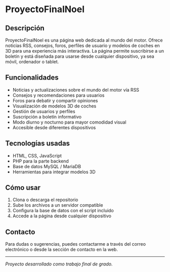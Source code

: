 # ProyectoFinalNoel

## Descripción  
ProyectoFinalNoel es una página web dedicada al mundo del motor. Ofrece noticias RSS, consejos, foros, perfiles de usuario y modelos de coches en 3D para una experiencia más interactiva. La página permite suscribirse a un boletín y está diseñada para usarse desde cualquier dispositivo, ya sea móvil, ordenador o tablet.

## Funcionalidades  
- Noticias y actualizaciones sobre el mundo del motor vía RSS  
- Consejos y recomendaciones para usuarios  
- Foros para debatir y compartir opiniones  
- Visualización de modelos 3D de coches  
- Gestión de usuarios y perfiles  
- Suscripción a boletín informativo  
- Modo diurno y nocturno para mayor comodidad visual  
- Accesible desde diferentes dispositivos  

## Tecnologías usadas  
- HTML, CSS, JavaScript  
- PHP para la parte backend  
- Base de datos MySQL / MariaDB  
- Herramientas para integrar modelos 3D  

## Cómo usar  
1. Clona o descarga el repositorio  
2. Sube los archivos a un servidor compatible  
3. Configura la base de datos con el script incluido  
4. Accede a la página desde cualquier dispositivo  

## Contacto  
Para dudas o sugerencias, puedes contactarme a través del correo electrónico o desde la sección de contacto en la web.

---

*Proyecto desarrollado como trabajo final de grado.*
